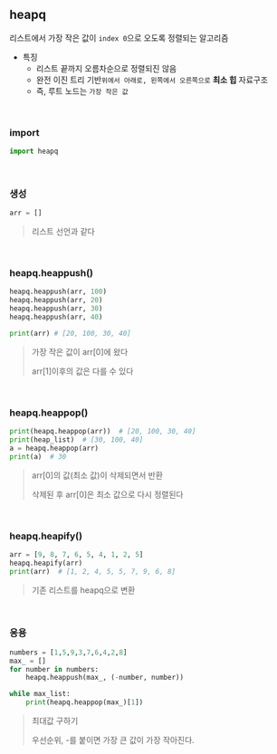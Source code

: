 ## heapq

리스트에서 가장 작은 값이 `index 0`으로 오도록 정렬되는 알고리즘

- 특징
  - 리스트 끝까지 오름차순으로 정렬되진 않음
  - 완전 이진 트리 기반`위에서 아래로, 왼쪽에서 오른쪽으로` **최소 힙** 자료구조
  - 즉, 루트 노드는 `가장 작은 값`

<br>

### import

```python
import heapq
```

<br>

### 생성

```python
arr = []
```

> 리스트 선언과 같다

<br>

### heapq.heappush()

```python
heapq.heappush(arr, 100)
heapq.heappush(arr, 20)
heapq.heappush(arr, 30)
heapq.heappush(arr, 40)

print(arr) # [20, 100, 30, 40]
```

> 가장 작은 값이 arr[0]에 왔다
>
> arr[1]이후의 값은 다를 수 있다

<br>

### heapq.heappop()

```python
print(heapq.heappop(arr))  # [20, 100, 30, 40]
print(heap_list)  # [30, 100, 40] 
a = heapq.heappop(arr)
print(a)  # 30
```

> arr[0]의 값(최소 값)이 삭제되면서 반환
>
> 삭제된 후 arr[0]은 최소 값으로 다시 정렬된다

<br>

### heapq.heapify()

```python
arr = [9, 8, 7, 6, 5, 4, 1, 2, 5]
heapq.heapify(arr)
print(arr)  # [1, 2, 4, 5, 5, 7, 9, 6, 8]
```

> 기존 리스트를 heapq으로 변환

<br>

### 응용

```python
numbers = [1,5,9,3,7,6,4,2,8]
max_ = []
for number in numbers:
    heapq.heappush(max_, (-number, number))

while max_list:
    print(heapq.heappop(max_)[1])
```

> 최대값 구하기
>
> 우선순위, -를 붙이면 가장 큰 값이 가장 작아진다.